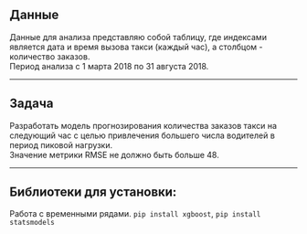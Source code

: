 ## Данные

Данные для анализа представляю собой таблицу, где индексами является дата и время вызова такси (каждый час), а столбцом - количество заказов.  
Период анализа с 1 марта 2018 по 31 августа 2018.

---
## Задача

Разработать модель прогнозирования количества заказов такси на следующий час с целью привлечения большего числа водителей в период пиковой нагрузки.  
Значение метрики RMSE не должно быть больше 48.

---
## Библиотеки для установки:

Работа с временными рядами.
`pip install xgboost`, `pip install statsmodels`
